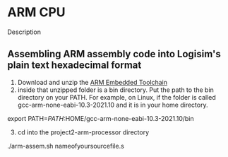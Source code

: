 # ARM CPU

Description

## Assembling ARM assembly code into Logisim's plain text hexadecimal format

1. Download and unzip the [ARM Embedded Toolchain](https://developer.arm.com/tools-and-software/open-source-software/developer-tools/gnu-toolchain/gnu-rm/downloads)
2. inside that unzipped folder is a bin directory. Put the path to the bin directory on your PATH. For example, on Linux, if the folder is called gcc-arm-none-eabi-10.3-2021.10 and it is in your home directory.

export PATH=$PATH:$HOME/gcc-arm-none-eabi-10.3-2021.10/bin

3. cd into the project2-arm-processor directory

./arm-assem.sh nameofyoursourcefile.s

